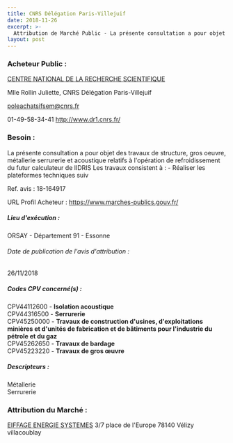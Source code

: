 ```yaml
---
title: CNRS Délégation Paris-Villejuif
date: 2018-11-26
excerpt: >-
  Attribution de Marché Public - La présente consultation a pour objet des travaux de structure, gros oeuvre, métallerie serrurerie et acoustique relatifs à l'opération de refroidissement du futur calculateur de lIDRIS Les trav
layout: post
---
```


### Acheteur Public : 
<a href="/acheteur-32/siren-180089013"> CENTRE NATIONAL DE LA RECHERCHE SCIENTIFIQUE</a><br/>

Mlle Rollin Juliette, CNRS Délégation Paris-Villejuif

poleachatsifsem@cnrs.fr

01-49-58-34-41
http://www.dr1.cnrs.fr/
### Besoin :

La présente consultation a pour objet des travaux de structure, gros oeuvre, métallerie serrurerie et acoustique relatifs à l'opération de refroidissement du futur calculateur de lIDRIS Les travaux consistent à : - Réaliser les plateformes techniques suiv

Ref. avis : 18-164917

URL Profil Acheteur : https://www.marches-publics.gouv.fr/

##### Lieu d'exécution :

ORSAY - Département 91 - Essonne

###### Date de publication de l'avis d'attribution : 
26/11/2018

##### Codes CPV concerné(s) :
CPV44112600 - **Isolation acoustique** <br/>
CPV44316500 - **Serrurerie** <br/>
CPV45250000 - **Travaux de construction d'usines, d'exploitations minières et d'unités de fabrication et de bâtiments pour l'industrie du pétrole et du gaz** <br/>
CPV45262650 - **Travaux de bardage** <br/>
CPV45223220 - **Travaux de gros œuvre** <br/>

##### Descripteurs :
Métallerie <br/>
Serrurerie <br/>

### Attribution du Marché :
<a href="/entreprise-258/siren-388758708"> EIFFAGE ENERGIE SYSTEMES</a>    3/7 place de l'Europe 78140 Vélizy villacoublay <br/>
